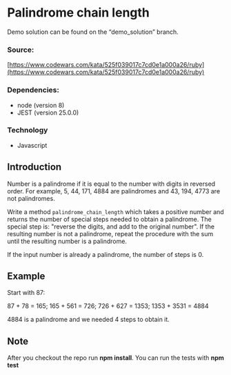 # Palindrome chain length
Demo solution can be found on the “demo_solution” branch.

### Source: 
[https://www.codewars.com/kata/525f039017c7cd0e1a000a26/ruby](https://www.codewars.com/kata/525f039017c7cd0e1a000a26/ruby)
### Dependencies:
- node (version 8)
- JEST (version 25.0.0)

### Technology
- Javascript

## Introduction
Number is a palindrome if it is equal to the number with digits in reversed order. For example, 5, 44, 171, 4884 are palindromes and 43, 194, 4773 are not palindromes.

Write a method  `palindrome_chain_length`  which takes a positive number and returns the number of special steps needed to obtain a palindrome. The special step is: "reverse the digits, and add to the original number". If the resulting number is not a palindrome, repeat the procedure with the sum until the resulting number is a palindrome.

If the input number is already a palindrome, the number of steps is 0.

## Example
Start with 87:

87 + 78 = 165; 165 + 561 = 726; 726 + 627 = 1353; 1353 + 3531 = 4884

4884 is a palindrome and we needed 4 steps to obtain it.

## Note
After you checkout the repo run **npm install**.
You can run the tests with **npm test**